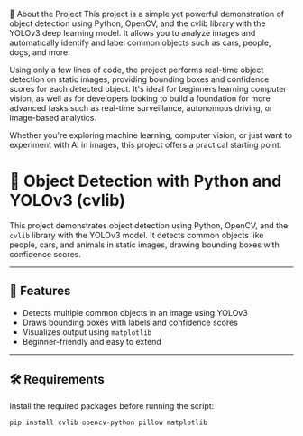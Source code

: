 📖 About the Project
This project is a simple yet powerful demonstration of object detection using Python, OpenCV, and the cvlib library with the YOLOv3 deep learning model. It allows you to analyze images and automatically identify and label common objects such as cars, people, dogs, and more.

Using only a few lines of code, the project performs real-time object detection on static images, providing bounding boxes and confidence scores for each detected object. It's ideal for beginners learning computer vision, as well as for developers looking to build a foundation for more advanced tasks such as real-time surveillance, autonomous driving, or image-based analytics.

Whether you're exploring machine learning, computer vision, or just want to experiment with AI in images, this project offers a practical starting point.

# 🧠 Object Detection with Python and YOLOv3 (cvlib)

This project demonstrates object detection using Python, OpenCV, and the `cvlib` library with the YOLOv3 model. It detects common objects like people, cars, and animals in static images, drawing bounding boxes with confidence scores.



---

## 🚀 Features

- Detects multiple common objects in an image using YOLOv3
- Draws bounding boxes with labels and confidence scores
- Visualizes output using `matplotlib`
- Beginner-friendly and easy to extend

---

## 🛠️ Requirements

Install the required packages before running the script:

```bash
pip install cvlib opencv-python pillow matplotlib
